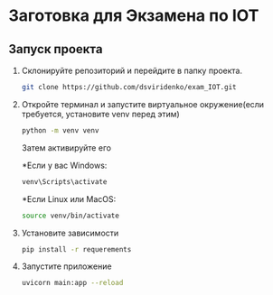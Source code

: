 # Заготовка для Экзамена по IOT

## Запуск проекта

1. Склонируйте репозиторий и перейдите в папку проекта.
   ``` bash
   git clone https://github.com/dsviridenko/exam_IOT.git
   ```
 
2. Откройте терминал и запустите виртуальное окружение(если требуется, установите venv перед этим)
   ``` bash
   python -m venv venv
   ```
   Затем активируйте его

   *Если у вас Windows:
   ``` bash
   venv\Scripts\activate
   ```
   *Если Linux или MacOS:
   ``` bash
   source venv/bin/activate
   ```
3. Установите зависимости
   ``` bash
   pip install -r requerements
   ```
4. Запустите приложение
   ``` bash 
   uvicorn main:app --reload
   ```
